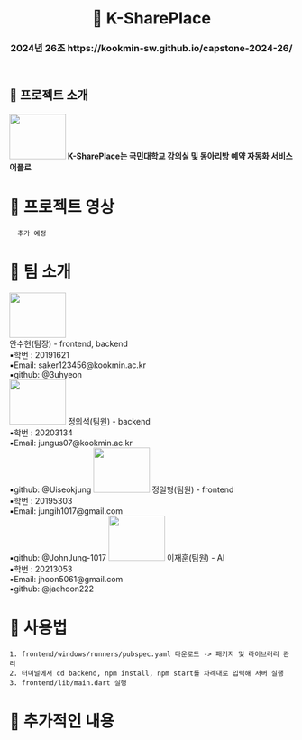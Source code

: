 <header>
    <h1>
        💋 K-SharePlace
    </h1>
    <h3>
        2024년 26조 https://kookmin-sw.github.io/capstone-2024-26/
    </h3>
</header>



<body>
    <h2>
        🔶 프로젝트 소개
    </h2>
    <h4>
        <img src="(https://github.com/kookmin-sw/capstone-2024-26/blob/master/read.me_image/Group%2014.png" width="100" height="80">
        K-SharePlace는 국민대학교 강의실 및 동아리방 예약 자동화 서비스 어플로 
    </h4>
    

# 🔶 프로젝트 영상

      추가 예정



# 🔶 팀 소개
<div>
    <div><img src="https://github.com/kookmin-sw/capstone-2024-26/blob/master/read.me_image/%EB%BD%80%EB%A1%9C%EB%A1%9C.jpg" width="100" height="80">
    </div>
    <div>
        안수현(팀장) - frontend, backend<br/>▪️학번 : 20191621<br/>▪️Email: saker123456@kookmin.ac.kr<br/>▪️github: @3uhyeon
    </div>
</div>


<img src="https://github.com/kookmin-sw/capstone-2024-26/blob/master/read.me_image/%EB%A3%A8%ED%94%BC.jpg" width="100" height="80">
정의석(팀원) - backend<br/>▪️학번 : 20203134<br/>▪️Email: jungus07@kookmin.ac.kr<br/>▪️github: @Uiseokjung
            
<img src="https://github.com/kookmin-sw/capstone-2024-26/blob/master/read.me_image/%ED%8F%AC%EB%B9%84.jpg" width="100" height="80">
정일형(팀원) - frontend<br/>▪️학번 : 20195303<br/>▪️Email: jungih1017@gmail.com<br/>▪️github: @JohnJung-1017
            
<img src="https://github.com/kookmin-sw/capstone-2024-26/blob/master/read.me_image/%ED%81%AC%EB%A1%B1.jpg" width="100" height="80">
이재훈(팀원) - AI<br/>▪️학번 : 20213053<br/>▪️Email: jhoon5061@gmail.com<br/>▪️github: @jaehoon222

# 🔶 사용법

    1. frontend/windows/runners/pubspec.yaml 다운로드 -> 패키지 및 라이브러리 관리
    2. 터미널에서 cd backend, npm install, npm start를 차례대로 입력해 서버 실행
    3. frontend/lib/main.dart 실행
 
 # 🔶 추가적인 내용

</body>

        
